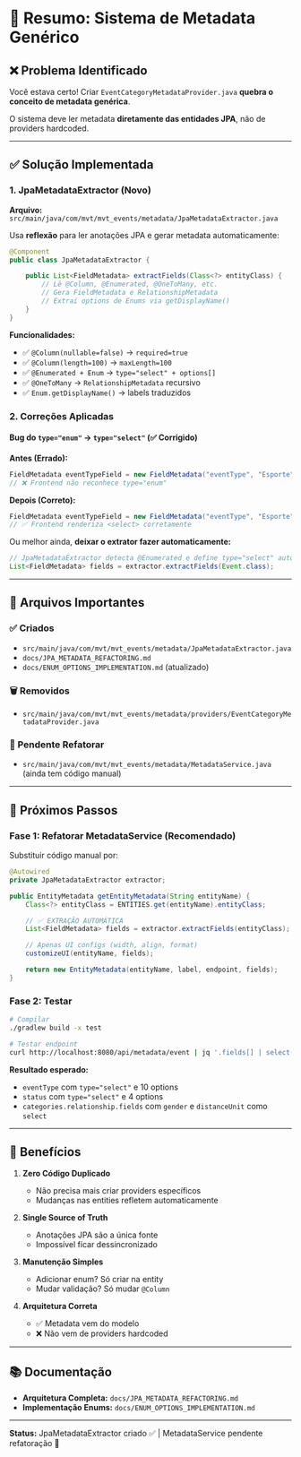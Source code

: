 # 🎯 Resumo: Sistema de Metadata Genérico

## ❌ Problema Identificado

Você estava certo! Criar `EventCategoryMetadataProvider.java` **quebra o conceito de metadata genérica**.

O sistema deve ler metadata **diretamente das entidades JPA**, não de providers hardcoded.

---

## ✅ Solução Implementada

### 1. JpaMetadataExtractor (Novo)

**Arquivo:** `src/main/java/com/mvt/mvt_events/metadata/JpaMetadataExtractor.java`

Usa **reflexão** para ler anotações JPA e gerar metadata automaticamente:

```java
@Component
public class JpaMetadataExtractor {

    public List<FieldMetadata> extractFields(Class<?> entityClass) {
        // Lê @Column, @Enumerated, @OneToMany, etc.
        // Gera FieldMetadata e RelationshipMetadata
        // Extrai options de Enums via getDisplayName()
    }
}
```

**Funcionalidades:**

- ✅ `@Column(nullable=false)` → `required=true`
- ✅ `@Column(length=100)` → `maxLength=100`
- ✅ `@Enumerated + Enum` → `type="select" + options[]`
- ✅ `@OneToMany` → `RelationshipMetadata` recursivo
- ✅ `Enum.getDisplayName()` → labels traduzidos

### 2. Correções Aplicadas

#### Bug do `type="enum"` → `type="select"` (✅ Corrigido)

**Antes (Errado):**

```java
FieldMetadata eventTypeField = new FieldMetadata("eventType", "Esporte", "enum");
// ❌ Frontend não reconhece type="enum"
```

**Depois (Correto):**

```java
FieldMetadata eventTypeField = new FieldMetadata("eventType", "Esporte", "select");
// ✅ Frontend renderiza <select> corretamente
```

Ou melhor ainda, **deixar o extrator fazer automaticamente:**

```java
// JpaMetadataExtractor detecta @Enumerated e define type="select" automaticamente
List<FieldMetadata> fields = extractor.extractFields(Event.class);
```

---

## 📁 Arquivos Importantes

### ✅ Criados

- `src/main/java/com/mvt/mvt_events/metadata/JpaMetadataExtractor.java`
- `docs/JPA_METADATA_REFACTORING.md`
- `docs/ENUM_OPTIONS_IMPLEMENTATION.md` (atualizado)

### 🗑️ Removidos

- `src/main/java/com/mvt/mvt_events/metadata/providers/EventCategoryMetadataProvider.java`

### 📝 Pendente Refatorar

- `src/main/java/com/mvt/mvt_events/metadata/MetadataService.java` (ainda tem código manual)

---

## 🚀 Próximos Passos

### Fase 1: Refatorar MetadataService (Recomendado)

Substituir código manual por:

```java
@Autowired
private JpaMetadataExtractor extractor;

public EntityMetadata getEntityMetadata(String entityName) {
    Class<?> entityClass = ENTITIES.get(entityName).entityClass;

    // ✅ EXTRAÇÃO AUTOMÁTICA
    List<FieldMetadata> fields = extractor.extractFields(entityClass);

    // Apenas UI configs (width, align, format)
    customizeUI(entityName, fields);

    return new EntityMetadata(entityName, label, endpoint, fields);
}
```

### Fase 2: Testar

```bash
# Compilar
./gradlew build -x test

# Testar endpoint
curl http://localhost:8080/api/metadata/event | jq '.fields[] | select(.type == "select")'
```

**Resultado esperado:**

- `eventType` com `type="select"` e 10 options
- `status` com `type="select"` e 4 options
- `categories.relationship.fields` com `gender` e `distanceUnit` como `select`

---

## 🎯 Benefícios

1. **Zero Código Duplicado**

   - Não precisa mais criar providers específicos
   - Mudanças nas entities refletem automaticamente

2. **Single Source of Truth**

   - Anotações JPA são a única fonte
   - Impossível ficar dessincronizado

3. **Manutenção Simples**

   - Adicionar enum? Só criar na entity
   - Mudar validação? Só mudar `@Column`

4. **Arquitetura Correta**
   - ✅ Metadata vem do modelo
   - ❌ Não vem de providers hardcoded

---

## 📚 Documentação

- **Arquitetura Completa:** `docs/JPA_METADATA_REFACTORING.md`
- **Implementação Enums:** `docs/ENUM_OPTIONS_IMPLEMENTATION.md`

---

**Status:** JpaMetadataExtractor criado ✅ | MetadataService pendente refatoração 📝
